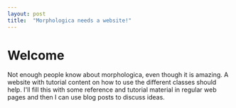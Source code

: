 ```yaml
---
layout: post
title:  "Morphologica needs a website!"
---
```


# Welcome

Not enough people know about morphologica, even though it is amazing.
A website with tutorial content on how to use the different classes
should help.  I'll fill this with some reference and tutorial material
in regular web pages and then I can use blog posts to discuss ideas.